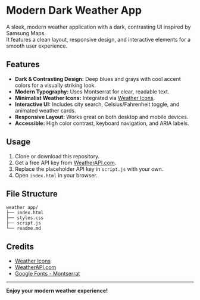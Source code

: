 # Modern Dark Weather App

A sleek, modern weather application with a dark, contrasting UI inspired by Samsung Maps.  
It features a clean layout, responsive design, and interactive elements for a smooth user experience.

## Features

- **Dark & Contrasting Design:** Deep blues and grays with cool accent colors for a visually striking look.
- **Modern Typography:** Uses Montserrat for clear, readable text.
- **Minimalist Weather Icons:** Integrated via [Weather Icons](https://erikflowers.github.io/weather-icons/).
- **Interactive UI:** Includes city search, Celsius/Fahrenheit toggle, and animated weather cards.
- **Responsive Layout:** Works great on both desktop and mobile devices.
- **Accessible:** High color contrast, keyboard navigation, and ARIA labels.

## Usage

1. Clone or download this repository.
2. Get a free API key from [WeatherAPI.com](https://www.weatherapi.com/).
3. Replace the placeholder API key in `script.js` with your own.
4. Open `index.html` in your browser.

## File Structure

```
weather app/
├── index.html
├── styles.css
├── script.js
└── readme.md
```

## Credits

- [Weather Icons](https://erikflowers.github.io/weather-icons/)
- [WeatherAPI.com](https://www.weatherapi.com/)
- [Google Fonts - Montserrat](https://fonts.google.com/specimen/Montserrat)

---

**Enjoy your modern weather experience!**